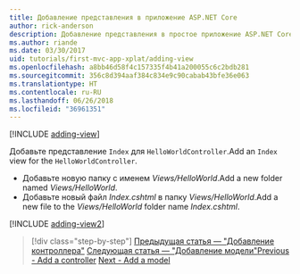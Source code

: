 ```yaml
---
title: Добавление представления в приложение ASP.NET Core
author: rick-anderson
description: Добавление представления в простое приложение ASP.NET Core MVC
ms.author: riande
ms.date: 03/30/2017
uid: tutorials/first-mvc-app-xplat/adding-view
ms.openlocfilehash: a8bb46d58f4c157335f4b41a200055c6c2bdb281
ms.sourcegitcommit: 356c8d394aaf384c834e9c90cabab43bfe36e063
ms.translationtype: HT
ms.contentlocale: ru-RU
ms.lasthandoff: 06/26/2018
ms.locfileid: "36961351"
---
```

[!INCLUDE [adding-view](../../includes/mvc-intro/adding_view1.md)]

<span data-ttu-id="c5a0c-103">Добавьте представление `Index` для `HelloWorldController`.</span><span class="sxs-lookup"><span data-stu-id="c5a0c-103">Add an `Index` view for the `HelloWorldController`.</span></span>

* <span data-ttu-id="c5a0c-104">Добавьте новую папку с именем *Views/HelloWorld*.</span><span class="sxs-lookup"><span data-stu-id="c5a0c-104">Add a new folder named *Views/HelloWorld*.</span></span>
* <span data-ttu-id="c5a0c-105">Добавьте новый файл *Index.cshtml* в папку *Views/HelloWorld*.</span><span class="sxs-lookup"><span data-stu-id="c5a0c-105">Add a new file to the *Views/HelloWorld* folder name *Index.cshtml*.</span></span>

[!INCLUDE [adding-view2](../../includes/mvc-intro/adding_view2.md)]

> [!div class="step-by-step"]
> <span data-ttu-id="c5a0c-106">[Предыдущая статья — "Добавление контроллера"](adding-controller.md)
> [Следующая статья — "Добавление модели"](adding-model.md)</span><span class="sxs-lookup"><span data-stu-id="c5a0c-106">[Previous - Add a controller](adding-controller.md)
[Next - Add a model](adding-model.md)</span></span>
